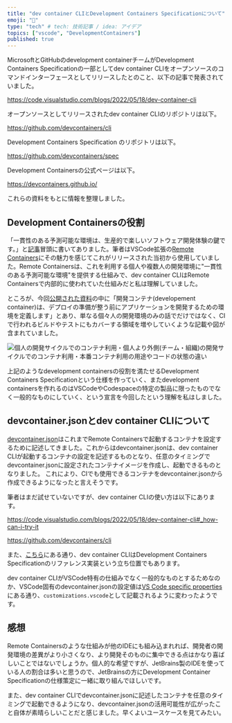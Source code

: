 ```yaml
---
title: "dev container CLIとDevelopment Containers Specificationについて"
emoji: "🕌"
type: "tech" # tech: 技術記事 / idea: アイデア
topics: ["vscode", "DevelopmentContainers"]
published: true
---
```


MicrosoftとGitHubのdevelopment containerチームがDevelopment Containers Specificationの一部としてdev container CLIをオープンソースのコマンドインターフェースとしてリリースしたとのこと、以下の記事で発表されていました。

https://code.visualstudio.com/blogs/2022/05/18/dev-container-cli

オープンソースとしてリリースされたdev container CLIのリポジトリは以下。

https://github.com/devcontainers/cli

Development Containers Specification のリポジトリは以下。

https://github.com/devcontainers/spec

Development Containersの公式ページは以下。

https://devcontainers.github.io/

これらの資料をもとに情報を整理しました。

## Development Containersの役割

「一貫性のある予測可能な環境は、生産的で楽しいソフトウェア開発体験の鍵です。」と[記事](https://code.visualstudio.com/blogs/2022/05/18/dev-container-cli)冒頭に書いてありました。筆者はVSCode拡張の[Remote Containers](https://code.visualstudio.com/docs/remote/containers)にその魅力を感じてこれがリリースされた当初から使用していました。Remote Containersは、これを利用する個人や複数人の開発環境に"一貫性のある予測可能な環境"を提供する仕組みで、dev container CLIはRemote Containersで内部的に使われていた仕組みだと私は理解していました。

ところが、今回[公開された資料](https://devcontainers.github.io/overview#Development-vs-production)の中に「開発コンテナ(developement container)は、デプロイの準備が整う前にアプリケーションを開発するための環境を定義します」とあり、単なる個々人の開発環境のみの話でだけではなく、CIで行われるビルドやテストにもカバーする領域を増やしていくような記載や図が含まれていました。

![個人の開発サイクルでのコンテナ利用・個人より外側(チーム・組織)の開発サイクルでのコンテナ利用・本番コンテナ利用の用途やコードの状態の違い](https://code.visualstudio.com/assets/blogs/2022/05/18/dev-container-stages.png)

上記のようなdevelopment containersの役割を満たせるDevelopment Containers Specificationという仕様を作っていく、またdevelopment containersを作れるのはVSCodeやCodespaceの特定の製品に限ったものでなく一般的なものにしていく、という宣言を今回したという理解を私はしました。

## devcontainer.jsonとdev container CLIについて

[devcontainer.json](https://code.visualstudio.com/docs/remote/devcontainerjson-reference)はこれまでRemote Containersで起動するコンテナを設定するために記述してきました。これからはdevcontainer.jsonは、dev container CLIが起動するコンテナの設定を記述するものとなり、任意のタイミングでdevcontainer.jsonに設定されたコンテナイメージを作成し、起動できるものとなりました。
これにより、CIでも使用できるコンテナをdevcontainer.jsonから作成できるようになったと言えそうです。

筆者はまだ試せていないですが、dev container CLIの使い方は以下にあります。

https://code.visualstudio.com/blogs/2022/05/18/dev-container-cli#_how-can-i-try-it

https://github.com/devcontainers/cli


また、[こちら](https://code.visualstudio.com/blogs/2022/05/18/dev-container-cli#_what-is-the-dev-container-cli)にある通り、dev container CLIはDevelopment Containers Specificationのリファレンス実装という立ち位置でもあります。

dev container CLIがVSCode特有の仕組みでなく一般的なものとするためなのか、VSCode固有のdevcontainer.jsonの設定値は[VS Code specific properties](https://code.visualstudio.com/docs/remote/devcontainerjson-reference#_vs-code-specific-properties)にある通り、`customizations.vscode`として記載されるように変わったようです。

## 感想

Remote Containersのような仕組みが他のIDEにも組み込まれれば、開発者の開発環境の差異がより小さくなり、より開発そのものに集中できる点はかなり喜ばしいことではないでしょうか。個人的な希望ですが、JetBrains製のIDEを使っている人の割合は多いと思うので、JetBrainsの方にDevelopment Container Specificationの仕様策定に一緒に取り組んでほしいです。

また、dev container CLIでdevcontainer.jsonに記述したコンテナを任意のタイミングで起動できるようになり、devcontainer.jsonの活用可能性が広がったこと自体が素晴らしいことだと感じました。早くよいユースケースを見てみたい。